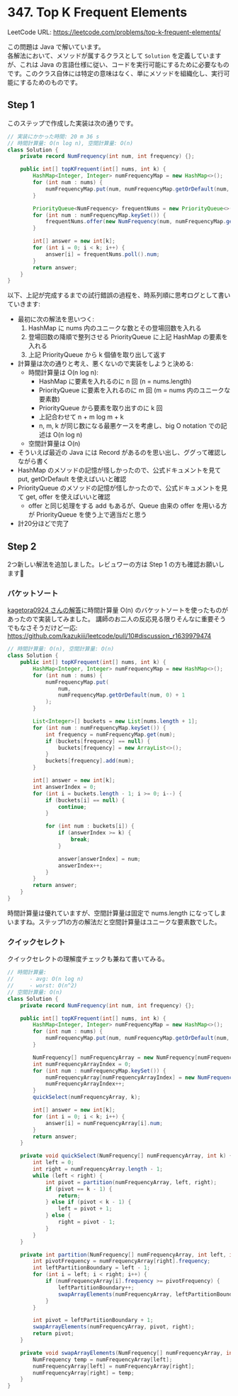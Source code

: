 # 347. Top K Frequent Elements

LeetCode URL: https://leetcode.com/problems/top-k-frequent-elements/

この問題は Java で解いています。  
各解法において、メソッドが属するクラスとして `Solution` を定義していますが、これは Java の言語仕様に従い、コードを実行可能にするために必要なものです。このクラス自体には特定の意味はなく、単にメソッドを組織化し、実行可能にするためのものです。

## Step 1

このステップで作成した実装は次の通りです。

```java
// 実装にかかった時間: 20 m 36 s
// 時間計算量: O(n log n), 空間計算量: O(n)
class Solution {
    private record NumFrequency(int num, int frequency) {};

    public int[] topKFrequent(int[] nums, int k) {
        HashMap<Integer, Integer> numFrequencyMap = new HashMap<>();
        for (int num : nums) {
            numFrequencyMap.put(num, numFrequencyMap.getOrDefault(num, 0) + 1);
        }

        PriorityQueue<NumFrequency> frequentNums = new PriorityQueue<>((a, b) -> b.frequency - a.frequency);
        for (int num : numFrequencyMap.keySet()) {
            frequentNums.offer(new NumFrequency(num, numFrequencyMap.get(num)));
        }

        int[] answer = new int[k];
        for (int i = 0; i < k; i++) {
            answer[i] = frequentNums.poll().num;
        }
        return answer;
    }
}
```

以下、上記が完成するまでの試行錯誤の過程を、時系列順に思考ログとして書いていきます:

- 最初に次の解法を思いつく:
    1. HashMap に nums 内のユニークな数とその登場回数を入れる
    2. 登場回数の降順で整列させる PriorityQueue に上記 HashMap の要素を入れる
    3. 上記 PriorityQueue から k 個値を取り出して返す
- 計算量は次の通りと考え、悪くないので実装をしようと決める:
    - 時間計算量は O(n log n):
        - HashMap に要素を入れるのに n 回 (n = nums.length)
        - PriorityQueue に要素を入れるのに m 回 (m = nums 内のユニークな要素数) 
        - PriorityQueue から要素を取り出すのに k 回
        - 上記合わせて n + m log m + k
        - n, m, k が同じ数になる最悪ケースを考慮し、big O notation での記述は O(n log n)
    - 空間計算量は O(n)
- そういえば最近の Java には Record があるのを思い出し、ググって確認しながら書く
- HashMap のメソッドの記憶が怪しかったので、公式ドキュメントを見て put, getOrDefault を使えばいいと確認
- PriorityQueue のメソッドの記憶が怪しかったので、公式ドキュメントを見て get, offer を使えばいいと確認
    - offer と同じ処理をする add もあるが、Queue 由来の offer を用いる方が PriorityQueue を使う上で適当だと思う
- 計20分ほどで完了

## Step 2

2つ新しい解法を追加しました。レビュワーの方は Step 1 の方も確認お願いします🙏

### バケットソート

[kagetora0924 さんの解答](https://github.com/kagetora0924/leetcode-grind/blob/5946807f887a54530df82f471d6fd422e8ba875f/Arai60/Heap_Priority_Queue/347/347_1-3.py)に時間計算量 O(n) のバケットソートを使ったものがあったので実装してみました。
講師のお二人の反応見る限りそんなに重要そうでもなさそうだけど一応: https://github.com/kazukiii/leetcode/pull/10#discussion_r1639979474

```java
// 時間計算量: O(n), 空間計算量: O(n)
class Solution {
    public int[] topKFrequent(int[] nums, int k) {
        HashMap<Integer, Integer> numFrequencyMap = new HashMap<>();
        for (int num : nums) {
            numFrequencyMap.put(
                num,
                numFrequencyMap.getOrDefault(num, 0) + 1
            );
        }

        List<Integer>[] buckets = new List[nums.length + 1];
        for (int num : numFrequencyMap.keySet()) {
            int frequency = numFrequencyMap.get(num);
            if (buckets[frequency] == null) {
                buckets[frequency] = new ArrayList<>();
            }
            buckets[frequency].add(num);
        }

        int[] answer = new int[k];
        int answerIndex = 0;
        for (int i = buckets.length - 1; i >= 0; i--) {
            if (buckets[i] == null) {
                continue;
            }

            for (int num : buckets[i]) {
                if (answerIndex >= k) {
                    break;
                }

                answer[answerIndex] = num;
                answerIndex++;
            }
        }
        return answer;
    }
}
```

時間計算量は優れていますが、空間計算量は固定で nums.length になってしまいますね。ステップ1の方の解法だと空間計算量はユニークな要素数でした。

### クイックセレクト

クイックセレクトの理解度チェックも兼ねて書いてみる。

```java
// 時間計算量:
//     - avg: O(n log n)
//     - worst: O(n^2)
// 空間計算量: O(n)
class Solution {
    private record NumFrequency(int num, int frequency) {};

    public int[] topKFrequent(int[] nums, int k) {
        HashMap<Integer, Integer> numFrequencyMap = new HashMap<>();
        for (int num : nums) {
            numFrequencyMap.put(num, numFrequencyMap.getOrDefault(num, 0) + 1);
        }

        NumFrequency[] numFrequencyArray = new NumFrequency[numFrequencyMap.size()];
        int numFrequencyArrayIndex = 0;
        for (int num : numFrequencyMap.keySet()) {
            numFrequencyArray[numFrequencyArrayIndex] = new NumFrequency(num, numFrequencyMap.get(num));
            numFrequencyArrayIndex++;
        }
        quickSelect(numFrequencyArray, k);

        int[] answer = new int[k];
        for (int i = 0; i < k; i++) {
            answer[i] = numFrequencyArray[i].num;
        }
        return answer;
    }

    private void quickSelect(NumFrequency[] numFrequencyArray, int k) {
        int left = 0;
        int right = numFrequencyArray.length - 1;
        while (left < right) {
            int pivot = partition(numFrequencyArray, left, right);
            if (pivot == k - 1) {
                return;
            } else if (pivot < k - 1) {
                left = pivot + 1;
            } else {
                right = pivot - 1;
            }
        }
    }

    private int partition(NumFrequency[] numFrequencyArray, int left, int right) {
        int pivotFrequency = numFrequencyArray[right].frequency;
        int leftPartitionBoundary = left - 1;
        for (int i = left; i < right; i++) {
            if (numFrequencyArray[i].frequency >= pivotFrequency) {
                leftPartitionBoundary++;
                swapArrayElements(numFrequencyArray, leftPartitionBoundary, i);
            }
        }

        int pivot = leftPartitionBoundary + 1;
        swapArrayElements(numFrequencyArray, pivot, right);
        return pivot;
    }

    private void swapArrayElements(NumFrequency[] numFrequencyArray, int left, int right) {
        NumFrequency temp = numFrequencyArray[left];
        numFrequencyArray[left] = numFrequencyArray[right];
        numFrequencyArray[right] = temp;
    }
}
```
